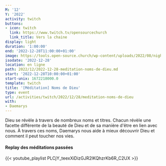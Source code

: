 ```yaml
---
M: '12'
Y: '2022'
activity: twitch
buttons:
- icon: twitch
  link: https://www.twitch.tv/opensourcechurch
  link_title: Vers la chaine
display: light
duration: '1:00:00'
end: '2022-12-28T11:00:00+01:00'
image: https://tools.open-source.church/wp-content/uploads/2022/08/night-sky-osc-noms-de-dieu.jpg
isodate: '2022-12-28'
location: en ligne
path: 2022/12/2022-12-28-meditation-noms-de-dieu.md
start: '2022-12-28T10:00:00+01:00'
start-unix: 1672218000.0
template: twitch
title: '[Méditation] Noms de Dieu'
type: event
url: /activities/twitch/2022/12/28/meditation-noms-de-dieu
with:
- Daemarys
---
```

Dieu se révèle à travers de nombreux noms et titres. Chacun révèle une facette différente de la beauté de Dieu et de sa manière d'être en lien avec nous. À travers ces noms, Daemarys nous aide à mieux découvrir Dieu et comment il peut toucher nos vies.


#### Replay des méditations passées

{{< youtube_playlist PLCjY_teexXiDizGJR2lKQhzrKb6R_C2UX >}}